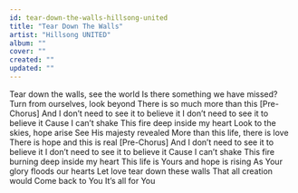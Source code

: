 ```yaml
---
id: tear-down-the-walls-hillsong-united
title: "Tear Down The Walls"
artist: "Hillsong UNITED"
album: ""
cover: ""
created: ""
updated: ""
---
```


Tear down the walls, see the world
Is there something we have missed?
Turn from ourselves, look beyond
There is so much more than this
[Pre-Chorus]
And I don’t need to see it to believe it
I don’t need to see it to believe it
Cause I can’t shake
This fire deep inside my heart
Look to the skies, hope arise
See His majesty revealed
More than this life, there is love
There is hope and this is real
[Pre-Chorus]
And I don’t need to see it to believe it
I don’t need to see it to believe it
Cause I can’t shake
This fire burning deep inside my heart
This life is Yours and hope is rising
As Your glory floods our hearts
Let love tear down these walls
That all creation would
Come back to You
It’s all for You